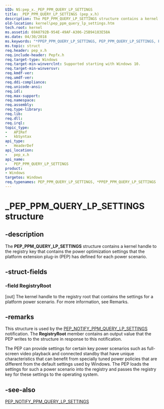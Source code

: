 ```yaml
---
UID: NS:pep_x._PEP_PPM_QUERY_LP_SETTINGS
title: _PEP_PPM_QUERY_LP_SETTINGS (pep_x.h)
description: The PEP_PPM_QUERY_LP_SETTINGS structure contains a kernel handle to the registry key that contains the power optimization settings that the platform extension plug-in (PEP) has defined for each power scenario.
old-location: kernel\pep_ppm_query_lp_settings.htm
tech.root: kernel
ms.assetid: 69A8792B-954E-49AF-A306-25B94183E58A
ms.date: 04/30/2018
ms.keywords: "*PPEP_PPM_QUERY_LP_SETTINGS, PEP_PPM_QUERY_LP_SETTINGS, PEP_PPM_QUERY_LP_SETTINGS structure [Kernel-Mode Driver Architecture], PPEP_PPM_QUERY_LP_SETTINGS, PPEP_PPM_QUERY_LP_SETTINGS structure pointer [Kernel-Mode Driver Architecture], _PEP_PPM_QUERY_LP_SETTINGS, kernel.pep_ppm_query_lp_settings, pep_x/PEP_PPM_QUERY_LP_SETTINGS, pep_x/PPEP_PPM_QUERY_LP_SETTINGS"
ms.topic: struct
req.header: pep_x.h
req.include-header: Pepfx.h
req.target-type: Windows
req.target-min-winverclnt: Supported starting with Windows 10.
req.target-min-winversvr: 
req.kmdf-ver: 
req.umdf-ver: 
req.ddi-compliance: 
req.unicode-ansi: 
req.idl: 
req.max-support: 
req.namespace: 
req.assembly: 
req.type-library: 
req.lib: 
req.dll: 
req.irql: 
topic_type:
-	APIRef
-	kbSyntax
api_type:
-	HeaderDef
api_location:
-	pep_x.h
api_name:
-	PEP_PPM_QUERY_LP_SETTINGS
product:
- Windows
targetos: Windows
req.typenames: PEP_PPM_QUERY_LP_SETTINGS, *PPEP_PPM_QUERY_LP_SETTINGS
---
```


# _PEP_PPM_QUERY_LP_SETTINGS structure


## -description


The <b>PEP_PPM_QUERY_LP_SETTINGS</b> structure contains a kernel handle to the registry key that contains the power optimization settings that the platform extension plug-in (PEP) has defined for each power scenario.


## -struct-fields




### -field RegistryRoot

[out] The kernel handle to the registry root that contains the settings for a platform power scenario. For more information, see Remarks.


## -remarks



This structure is used by the <a href="https://msdn.microsoft.com/library/windows/hardware/mt629122">PEP_NOTIFY_PPM_QUERY_LP_SETTINGS</a> notification. The <b>RegistryRoot</b> member contains an output value that the PEP writes to the structure in response to this notification.

The PEP can provide settings for certain key power scenarios such as full-screen video playback and connected standby that have unique characteristics that can benefit from specially tuned power policies that are different from the default settings used by Windows. The PEP loads the settings for such a power scenario into the registry and passes the registry key for these settings to the operating system. 




## -see-also




<a href="https://msdn.microsoft.com/library/windows/hardware/mt629122">PEP_NOTIFY_PPM_QUERY_LP_SETTINGS</a>
 

 


